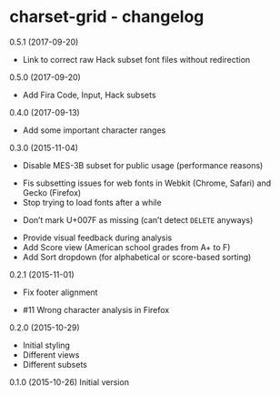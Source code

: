 charset-grid - changelog
========================

0.5.1 (2017-09-20)
- Link to correct raw Hack subset font files without redirection

0.5.0 (2017-09-20)
+ Add Fira Code, Input, Hack subsets

0.4.0 (2017-09-13)
+ Add some important character ranges

0.3.0 (2015-11-04)
- Disable MES-3B subset for public usage (performance reasons)
+ Fis subsetting issues for web fonts in Webkit (Chrome, Safari) and Gecko (Firefox)
+ Stop trying to load fonts after a while
- Don’t mark U+007F as missing (can’t detect `DELETE` anyways)
+ Provide visual feedback during analysis
+ Add Score view (American school grades from A+ to F)
+ Add Sort dropdown (for alphabetical or score-based sorting)

0.2.1 (2015-11-01)
+ Fix footer alignment
- #11 Wrong character analysis in Firefox

0.2.0 (2015-10-29)
+ Initial styling
+ Different views
+ Different subsets

0.1.0 (2015-10-26)
Initial version
